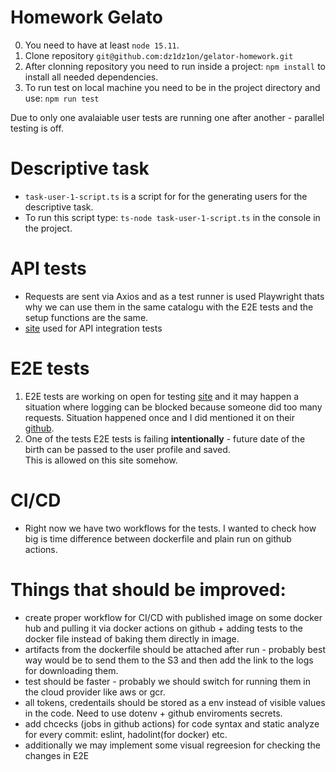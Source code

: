 # Homework Gelato

0. You need to have at least `node 15.11`.
1. Clone repository `git@github.com:dz1dz1on/gelator-homework.git`
2. After clonning repository you need to run inside a project: `npm install` to install all needed dependencies.
3. To run test on local machine you need to be in the project directory and use:
   `npm run test`

Due to only one avalaiable user tests are running one after another - parallel testing is off.

# Descriptive task

- `task-user-1-script.ts` is a script for for the generating users for the descriptive task.
- To run this script type: `ts-node task-user-1-script.ts` in the console in the project.

# API tests

- Requests are sent via Axios and as a test runner is used Playwright thats why we can use them in the same catalogu with the E2E tests and the setup functions are the same.
- [site](https://clockify.me/developers-api) used for API integration tests

# E2E tests

1. E2E tests are working on open for testing [site](https://opensource-demo.orangehrmlive.com/) and it may happen a situation where logging can be blocked because someone did too many requests.
   Situation happened once and I did mentioned it on their [github](https://github.com/orangehrm/orangehrm/issues/441).
2. One of the tests E2E tests is failing **intentionally** - future date of the birth can be passed to the user profile and saved.<br/> This is allowed on this site somehow.

# CI/CD

- Right now we have two workflows for the tests. I wanted to check how big is time difference between dockerfile and plain run on github actions.

# Things that should be improved:

- create proper workflow for CI/CD with published image on some docker hub and pulling it via docker actions on github + adding tests to the docker file instead of baking them directly in image.
- artifacts from the dockerfile should be attached after run - probably best way would be to send them to the S3 and then add the link to the logs for downloading them.
- test should be faster - probably we should switch for running them in the cloud provider like aws or gcr.
- all tokens, credentails should be stored as a env instead of visible values in the code. Need to use dotenv + github enviroments secrets.
- add chcecks (jobs in github actions) for code syntax and static analyze for every commit: eslint, hadolint(for docker) etc.
- additionally we may implement some visual regreesion for checking the changes in E2E

